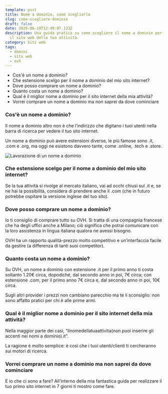 ```yaml
---
template: post
title: Nome a dominio, come sceglierlo
slug: come-scegliere-dominio
draft: false
date: 2020-06-10T12:49:07.133Z
description: Una guida pratica su come scegliere il nome a dominio perfetto per
  il sito web della tua attività.
category: Siti web
tags:
  - domini
  - sito web
  - ovh
---
```

* Cos'è un nome a dominio?
* Che estensione scelgo per il nome a dominio del mio sito internet?
* Dove posso comprare un nome a dominio?
* Quanto costa un nome a dominio?
* Qual è il miglior nome a dominio per il sito internet della mia attività?
* Vorrei comprare un nome a dominio ma non saprei da dove cominciare

### Cos'è un nome a dominio?

Il nome a dominio altro non è che l’indirizzo che digitano i tuoi utenti nella barra di ricerca per vedere il tuo sito internet. 

Un nome a dominio può avere estensioni diverse, le più famose sono .it, .com e .org, ma oggi ne esistono davvero tante, come .online, .tech e .store.

![Lavorazione di un nome a dominio](/media/pablo-workshop.png)

### Che estensione scelgo per il nome a dominio del mio sito internet?

Se la tua attività si rivolge al mercato italiano, vai ad occhi chiusi sul .it e, se ne hai la possibilità, considera di prendere anche il .com (che in futuro potrebbe ospitare la versione inglese del tuo sito).

### Dove posso comprare un nome a dominio?

Io ti consiglio di comprare tutto su OVH. Si tratta di una compagnia francese che ha degli uffici anche a Milano; ciò significa che potrai comunicare con la loro assistenza in lingua italiana qualora ne avessi bisogno. 

OVH ha un rapporto qualità-prezzo molto competitivo e un’interfaccia facile da gestire (a differenza di tanti suoi competitor). 

### Quanto costa un nome a dominio?

Su OVH, un nome a dominio con estensione .it per il primo anno ti costa soltanto 1.20€ circa, dopodiché, dal secondo anno in poi, 7€ circa; con estensione .com, per il primo anno 7€ circa e, dal secondo anno in poi, 10€ circa. 

Sugli altri provider i prezzi non cambiano parecchio ma te li sconsiglio: non sono affatto pratici per chi è alle prime armi. 

### Qual è il miglior nome a dominio per il sito internet della mia attività?

Nella maggior parte dei casi, “ilnomedellatuaattivita(non puoi inserire gli accenti nei nomi a dominio).it”. 

La ragione è molto semplice: è così che i tuoi utenti/clienti ti cercheranno sui motori di ricerca.

### Vorrei comprare un nome a dominio ma non saprei da dove cominciare

E io che ci sono a fare? All’interno della mia fantastica guida per realizzare il tuo primo sito internet in 7 giorni ti mostro come fare.